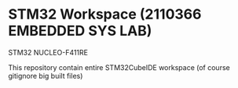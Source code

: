 # STM32 Workspace (2110366 EMBEDDED SYS LAB)

STM32 NUCLEO-F411RE

This repository contain entire STM32CubeIDE workspace (of course gitignore big built files)
